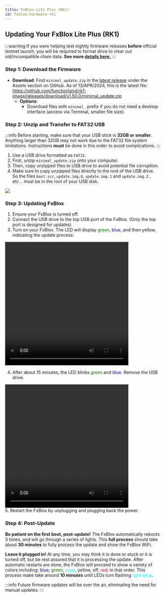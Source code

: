 ```yaml
---
title: FxBlox Lite Plus (RK1)
id: fxblox-hardware-rk1
---
```


## Updating Your FxBlox Lite Plus (RK1)

:::warning 
If you were helping test nightly firmware releases **before** official testnet launch, you will be required to format drive to clear out old/incompatible chain data. **See more [details here.](../fxblox-app.md/#format-drive)**
:::

### Step 1: Download the Firmware

- **Download**: Find `minimal_update.zip` in the [latest release](https://github.com/functionland/rk1-image/releases/latest) under the Assets section on GitHub. As of 13/APR/2024, this is the latest file: https://github.com/functionland/rk1-image/releases/download/v1.50.0/minimal_update.zip
  - **Options**:
    - Download files with `minimal_` prefix if you do not need a desktop interface (access via Terminal, smaller file size).

### Step 2: Unzip and Transfer to FAT32 USB
:::info 
Before starting, make sure that your USB stick is **32GB or smaller**. Anything larger than 32GB may not work due to the FAT32 file system limitations. Instructions **must** be done in this order to avoid complications.
:::
  1. Use a USB drive formatted as `FAT32`.
  2. First, unzip `minimal_update.zip` onto your computer.
  3. Then, copy unzipped files to USB drive to avoid potential file corruption.
  4. Make sure to copy unzipped files directly to the root of the USB drive. So the files `boot.scr`, `update.img.0`, `update.img.1` and `update.img.2` , etc... must be in the root of your USB disk.

  <div class="text--center">
   <img src="/img/fxyard-network/root-usb.png" style={{width: 700}}/>
</div>

### Step 3: Updating FxBlox

1. Ensure your FxBlox is turned off.
2. Connect the USB drive to the top USB port of the FxBlox. (Only the top port is designed for updates)
3. Turn on your FxBlox. The LED will display <font color="green">green</font>, <font color="blue">blue</font>, and then yellow, indicating the update process.
<div class="text--center">
  <video width="400" height="400" controls>
    <source src="https://github.com/functionland/rk1-image/assets/6176518/06ddf8ed-61a0-4031-b48d-77f7f7ba79eb" type="video/mp4" />
    Your browser does not support the video tag.
  </video>
</div>

4. After about 15 minutes, the LED blinks <font color="green">green</font> and <font color="blue">blue</font>. Remove the USB drive.
<div class="text--center">
  <video width="400" height="400" controls>
    <source src="https://github.com/functionland/rk1-image/assets/6176518/71d42e46-1cc8-4ab7-b573-a11eeaea3289" type="video/mp4" />
    Your browser does not support the video tag.
  </video>
</div>
5. Restart the FxBlox by unplugging and plugging back the power.

### Step 4: Post-Update
**Be patient on the first boot, post-update!** The FxBlox automatically reboots 3 times, and will go through a series of lights. This **full process** should take about **30 minutes** to fully process the update and show the FxBlox WiFi.

**Leave it plugged in!** At any time, you may think it is done or stuck or it is turned off, but be rest assured that it is processing the update. After automatic restarts are done, the FxBlox will proceed to show a variety of colors including: <font color="Blue">blue</font>, <font color="green"> green</font>, <font color="cyan"> cyan</font>, yellow, off, <font color="red"> red</font>; in that order. This process make take around **10 minutes** until LEDs turn flashing <font color="cyan"> light-blue</font>.

:::info
Future firmware updates will be over the air, eliminating the need for manual updates.
:::
